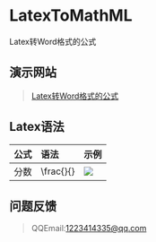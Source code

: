 # LatexToMathML
Latex转Word格式的公式

## 演示网站
> [Latex转Word格式的公式](http://web.xiaoyv.top/web/LatexToMathML/)

## Latex语法

|公式|语法|示例|
|:--|:--|:--|
|分数|\frac{}{} |![](http://latex.codecogs.com/gif.latex?\frac{5}{3}) |

## 问题反馈
> QQEmail:1223414335@qq.com
